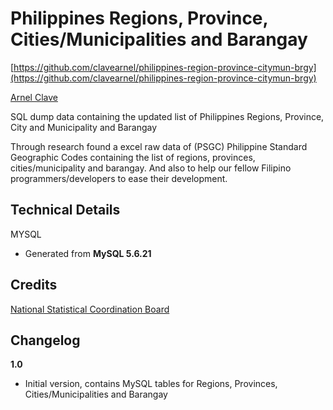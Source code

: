 Philippines Regions, Province, Cities/Municipalities and Barangay
===============================



[https://github.com/clavearnel/philippines-region-province-citymun-brgy](https://github.com/clavearnel/philippines-region-province-citymun-brgy)


[Arnel Clave](https://github.com/clavearnel)

SQL dump data containing the updated list of Philippines Regions, Province, City and Municipality and Barangay


Through research found a excel raw data of (PSGC) Philippine Standard Geographic Codes containing the list of regions, provinces, cities/municipality and barangay. And also to help our fellow Filipino programmers/developers to ease their development.

Technical Details
-----------------

MYSQL
* Generated from **MySQL 5.6.21**

Credits
-------
[National Statistical Coordination Board](http://www.nscb.gov.ph/)


Changelog
---------

**1.0**
* Initial version, contains MySQL tables for Regions, Provinces, Cities/Municipalities and Barangay

